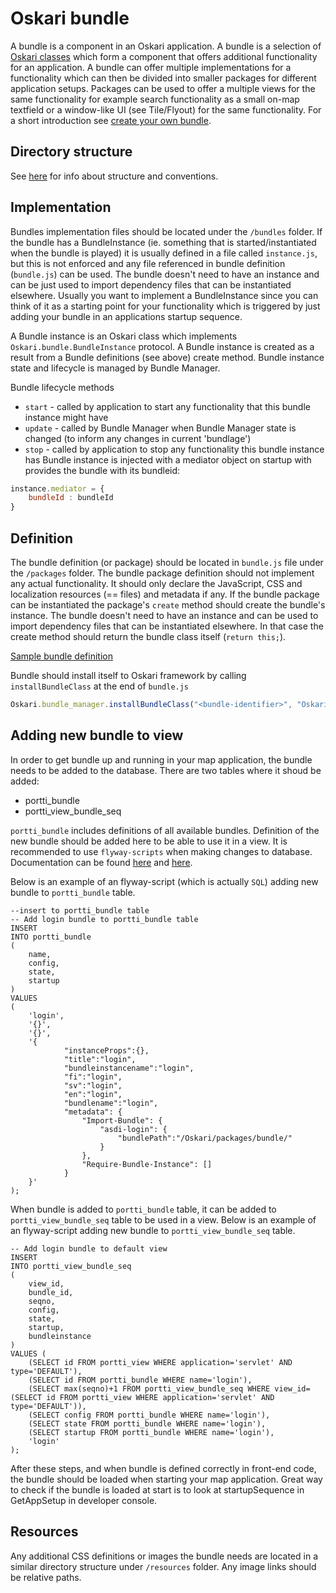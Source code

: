 # Oskari bundle

A bundle is a component in an Oskari application. A bundle is a selection of [Oskari classes](/documentation/core-concepts/oskari-class) which form a component that offers additional functionality for an application. A bundle can offer multiple implementations for a functionality which can then be divided into smaller packages for different application setups. Packages can be used to offer a multiple views for the same functionality for example search functionality as a small on-map textfield or a window-like UI (see Tile/Flyout) for the same functionality. For a short introduction see [create your own bundle](/guides/quick-start/create-your-own-bundle).

## Directory structure

See [here](/documentation/directory-structure) for info about structure and conventions.

## Implementation

Bundles implementation files should be located under the `/bundles` folder. If the bundle has a BundleInstance (ie. something that is started/instantiated when the bundle is played) it is usually defined in a file called `instance.js`, but this is not enforced and any file referenced in bundle definition (`bundle.js`) can be used. The bundle doesn't need to have an instance and can be just used to import dependency files that can be instantiated elsewhere. Usually you want to implement a BundleInstance since you can think of it as a starting point for your functionality which is triggered by just adding your bundle in an applications startup sequence.

A Bundle instance is an Oskari class which implements `Oskari.bundle.BundleInstance` protocol. A Bundle instance is created as a result from a Bundle definitions (see above) create method. Bundle instance state and lifecycle is managed by Bundle Manager.

Bundle lifecycle methods

* `start` - called by application to start any functionality that this bundle instance might have
* `update` - called by Bundle Manager when Bundle Manager state is changed (to inform any changes in current 'bundlage')
* `stop` - called by application to stop any functionality this bundle instance has
Bundle instance is injected with a mediator object on startup with provides the bundle with its bundleid:

```javascript
instance.mediator = {
    bundleId : bundleId
}
```

## Definition

The bundle definition (or package) should be located in `bundle.js` file under the `/packages` folder. The bundle package definition should not implement any actual functionality. It should only declare the JavaScript, CSS and localization resources (== files) and metadata if any. If the bundle package can be instantiated the package's `create` method should create the bundle's instance. The bundle doesn't need to have an instance and can be used to import dependency files that can be instantiated elsewhere. In that case the create method should return the bundle class itself (`return this;`).

[Sample bundle definition](/guides/quick-start/sample-bundle-definition)

Bundle should install itself to Oskari framework by calling `installBundleClass` at the end of `bundle.js`

```javascript
Oskari.bundle_manager.installBundleClass("<bundle-identifier>", "Oskari.<mynamespace>.bundle.<bundle-identifier>.MyBundle");
```

## Adding new bundle to view

In order to get bundle up and running in your map application, the bundle needs to be added to the database. There are two tables where it shoud be added:

- portti_bundle
- portti_view_bundle_seq

`portti_bundle` includes definitions of all available bundles. Definition of the new bundle should be added here to be able to use it in a view. It is recommended to use `flyway-scripts` when making changes to database. Documentation can be found [here](/documentation/backend/upgrading) and [here](/documentation/backend/upgrade_scripts).

Below is an example of an flyway-script (which is actually `SQL`) adding new bundle to `portti_bundle` table.

	--insert to portti_bundle table
	-- Add login bundle to portti_bundle table
	INSERT
	INTO portti_bundle
	(
		name,
		config,
		state,
		startup
	)
	VALUES
	(
		'login',
		'{}',
		'{}',
		'{
	            "instanceProps":{},
	            "title":"login",
	            "bundleinstancename":"login",
	            "fi":"login",
	            "sv":"login",
	            "en":"login",
	            "bundlename":"login",
	            "metadata": {
	                "Import-Bundle": {
	                    "asdi-login": {
	                        "bundlePath":"/Oskari/packages/bundle/"
	                    }
	                },
	                "Require-Bundle-Instance": []
	            }
	    }'
	);

When bundle is added to `portti_bundle` table, it can be added to `portti_view_bundle_seq` table to be used in a view. Below is an example of an flyway-script adding new bundle to `portti_view_bundle_seq` table.

	-- Add login bundle to default view
	INSERT
	INTO portti_view_bundle_seq
	(
		view_id,
		bundle_id,
		seqno,
		config,
		state,
		startup,
		bundleinstance
	)
	VALUES (
		(SELECT id FROM portti_view WHERE application='servlet' AND type='DEFAULT'),
		(SELECT id FROM portti_bundle WHERE name='login'),
		(SELECT max(seqno)+1 FROM portti_view_bundle_seq WHERE view_id=(SELECT id FROM portti_view WHERE application='servlet' AND type='DEFAULT')),
		(SELECT config FROM portti_bundle WHERE name='login'),
		(SELECT state FROM portti_bundle WHERE name='login'),
		(SELECT startup FROM portti_bundle WHERE name='login'),
		'login'
	);

After these steps, and when bundle is defined correctly in front-end code, the bundle should be loaded when starting your map application. Great way to check if the bundle is loaded at start is to look at startupSequence in GetAppSetup in developer console. 

## Resources

Any additional CSS definitions or images the bundle needs are located in a similar directory structure under `/resources` folder. Any image links should be relative paths.